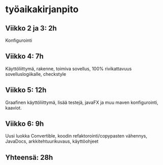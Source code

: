 # työaikakirjanpito

## Viikko 2 ja 3: 2h
Konfigurointi

## Viikko 4: 7h
Käyttöliittymä, rakenne, toimiva sovellus, 100% rivikattavuus sovelluslogiikalle, checkstyle

## Viikko 5: 12h
Graafinen käyttöliittymä, lisää testejä, javaFX ja muu maven konfigurointi, kaaviot.

## Viikko 6: 9h
Uusi luokka Convertible, koodin refaktorointi/copypasten vähennys, JavaDocs, arkkitehtuurikuvaus, käyttöohjeet

## Yhteensä: 28h
